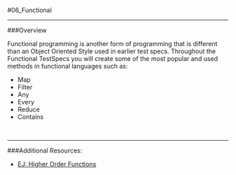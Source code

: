 #06_Functional
<hr>

###Overview

Functional programming is another form of programming that is different than an Object Oriented Style used in earlier test specs.  Throughout the Functional TestSpecs you will create some of the most popular and used methods in functional languages such as: 

- Map
- Filter
- Any
- Every
- Reduce
- Contains

<br>
<hr>

###Additional Resources:

- [EJ: Higher Order Functions](http://eloquentjavascript.net/05_higher_order.html)

